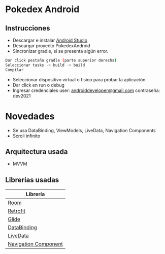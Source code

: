 # Pokedex Android

## Instrucciones

- Descargar e instalar [Android Studio](https://developer.android.com/studio?gclid=Cj0KCQjwrsGCBhD1ARIsALILBYowVD-kLlxwdiHckPJFgYybzhxSQJgwAU3o7R4nKErhTcDu7yCSDJoaAglQEALw_wcB&gclsrc=aw.ds)
- Descargar proyecto PokedexAndroid
- Sincronizar gradle, si se presenta algún error.
```sh
Dar click pestaña gradle (parte superior derecha)
Seleccionar tasks -> build -> build
Compilar
```
- Seleccionar dispositivo virtual o fisico para probar la aplicación.
- Dar click en run o debug
- Ingresar credenciales 
user: androiddeveloper@gmail.com contraseña: dev2021

# Novedades
- Se usa DataBinding, ViewModels, LiveData, Navigation Components
- Scroll infinito
## Arquitectura usada
- MVVM
## Librerías usadas
| Librería |
| ------ |
| [Room](https://developer.android.com/jetpack/androidx/releases/room?gclid=Cj0KCQjw0caCBhCIARIsAGAfuMyCJ-oZ52LjEReJw9fSITYfu0bN9ukpa_0z6-FRoV5eCKhzsYTrnesaAu6wEALw_wcB&gclsrc=aw.ds) |
| [Retrofit](https://square.github.io/retrofit/) |
| [Glide](https://bumptech.github.io/glide/) |
| [DataBinding](https://developer.android.com/reference/android/databinding/ViewDataBinding?hl=en)|
| [LiveData](https://developer.android.com/topic/libraries/architecture/livedata?hl=en)|
| [Navigation Component](https://developer.android.com/guide/navigation/navigation-getting-started)|



